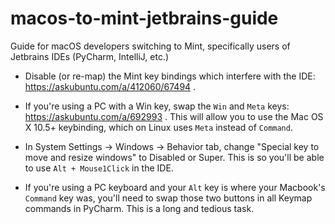 # macos-to-mint-jetbrains-guide
Guide for macOS developers switching to Mint, specifically users of Jetbrains IDEs (PyCharm, IntelliJ, etc.)

- Disable (or re-map) the Mint key bindings which interfere with the IDE: https://askubuntu.com/a/412060/67494 .

- If you're using a PC with a Win key, swap the `Win` and `Meta` keys: https://askubuntu.com/a/692993 . This will allow you to use the Mac OS X 10.5+ keybinding, which on Linux uses `Meta` instead of `Command`. 

- In System Settings -> Windows -> Behavior tab, change "Special key to move and resize windows" to Disabled or Super. This is so you'll be able to use `Alt + Mouse1Click` in the IDE.

- If you're using a PC keyboard and your `Alt` key is where your Macbook's `Command` key was, you'll need to swap those two buttons in all Keymap commands in PyCharm. This is a long and tedious task. 
